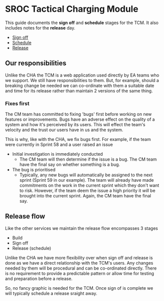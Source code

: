 # SROC Tactical Charging Module

This guide documents the **sign off** and **schedule** stages for the TCM. It also includes notes for the **release** day.

- [Sign off](/releasing/tcm/sign_off.md)
- [Schedule](/releasing/tcm/schedule.md)
- [Release](/releasing/tcm/release.md)

## Our responsibilities

Unlike the CHA the TCM is a web application used directly by EA teams who we support. We still have responsibilities to them. But, for example, should a breaking change be needed we can co-ordinate with them a suitable date and time for its release rather than maintain 2 versions of the same thing.

### Fixes first

The CM team has committed to fixing 'bugs' first before working on new features or improvements. Bugs have an adverse effect on the quality of a system and how it's perceived by its users. This will effect the team's velocity and the trust our users have in us and the system.

This is why, like with the CHA, we fix bugs first. For example, if the team were currently in Sprint 58 and a user raised an issue

- Initial investigation is immediately conducted
  - The CM team will then determine if the issue is a bug. The CM team have the final say on whether something is a bug.
- The bug is prioritised
  - Typically, any new bugs will automatically be assigned to the next sprint (Sprint 59 in our example). The team will already have made commitments on the work in the current sprint which they don't want to risk. However, if the team deem the issue a high priority it _will_ be brought into the current sprint. Again, the CM team have the final say.

## Release flow

Like the other services we maintain the release flow encompasses 3 stages

- Build
- Sign off
- Release (schedule)

Unlike the CHA we have more flexibility over when sign off and release is done as we have a direct relationship with the TCM's users. Any changes needed by them will be procedural and can be co-ordinated directly. There is no requirement to provide a predictable pattern or allow time for testing and preparation before a release.

So, no fancy graphic is needed for the TCM. Once sign of is complete we will typically schedule a release sraight away.
